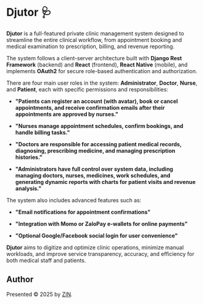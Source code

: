 # Djutor 🩺

**Djutor** is a full-featured private clinic management system designed to streamline the entire clinical workflow, from appointment booking and medical examination to prescription, billing, and revenue reporting.

The system follows a client-server architecture built with **Django Rest Framework** (backend) and **React** (frontend), **React Native** (mobile), and implements **OAuth2** for secure role-based authentication and authorization.

There are four main user roles in the system: **Administrator**, **Doctor**, **Nurse**, and **Patient**, each with specific permissions and responsibilities:

-   **"Patients can register an account (with avatar), book or cancel appointments, and receive confirmation emails after their appointments are approved by nurses."**

-   **"Nurses manage appointment schedules, confirm bookings, and handle billing tasks."**

-   **"Doctors are responsible for accessing patient medical records, diagnosing, prescribing medicine, and managing prescription histories."**

-   **"Administrators have full control over system data, including managing doctors, nurses, medicines, work schedules, and generating dynamic reports with charts for patient visits and revenue analysis."**

The system also includes advanced features such as:

-   **"Email notifications for appointment confirmations"**

-   **"Integration with Momo or ZaloPay e-wallets for online payments"**

-   **"Optional Google/Facebook social login for user convenience"**

**Djutor** aims to digitize and optimize clinic operations, minimize manual workloads, and improve service transparency, accuracy, and efficiency for both medical staff and patients.

## Author

Presented &copy; 2025 by [ZIN](https://github.com/zin-it-dev).